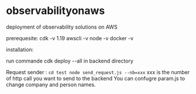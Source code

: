 # observabilityonaws
deployment of observability solutions on AWS


prerequesite: 
cdk -v 1.19
awscli -v 
node -v
docker -v

installation:

run commande cdk deploy --all in backend directory



Request sender :
`
cd test
node send_request.js --nb=xxx
`
xxx is the number of http call you want to send to the backend
You can confugre param.js to change company and person names.
